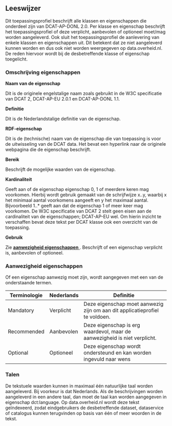 ## Leeswijzer

Dit toepassingsprofiel beschrijft alle klassen en eigenschappen die onderdeel zijn van DCAT-AP-DONL 2.0. Per klasse en 
eigenschap beschrijft het toepassingsprofiel of deze verplicht, aanbevolen of optioneel moet/mag worden aangeleverd. Ook 
sluit het toepassingsprofiel de aanlevering van enkele klassen en eigenschappen uit. Dit betekent dat ze niet 
aangeleverd kunnen worden en dus ook niet worden weergegeven op data.overheid.nl. De reden hiervoor wordt bij de 
desbetreffende klasse of eigenschap toegelicht.

### Omschrijving eigenschappen

<b>Naam van de eigenschap</b>

Dit is de originele engelstalige naam zoals gebruikt in de W3C specificatie van DCAT 2, DCAT-AP-EU 2.0.1 en DCAT-AP-DONL 1.1.

<b>Definitie</b>

Dit is de Nederlandstalige definitie van de eigenschap.

<b>RDF-eigenschap</b>

Dit is de (technische) naam van de eigenschap die van toepassing is voor de uitwisseling van de DCAT data. Het bevat een hyperlink naar de originele webpagina die de eigenschap beschrijft.

<b>Bereik</b>

Beschrijft de mogelijke waarden van de eigenschap.

<b>Kardinaliteit</b>

Geeft aan of de eigenschap eigenschap 0, 1 of meerdere keren mag voorkomen. Hierbij wordt gebruik gemaakt van de schrijfwijze x..y, waarbij x het minimaal aantal voorkomens aangeeft en y het maximaal aantal. Bijvoorbeeld 1..* geeft aan dat de eigenschap 1 of meer keer mag voorkomen.
De W3C specificatie van DCAT 2 stelt geen eisen aan de cardinaliteit van de eigenschappen; DCAT-AP-EU wel. Om hierin inzicht te verschaffen bevat deze tekst per DCAT klasse ook een overzicht van de toepassing.

<b>Gebruik</b>

Zie <a href="#aanwezigheid-eigenschappen">**aanwezigheid eigenschappen**  </a>. Beschrijft of een eigenschap verplicht is, aanbevolen of optioneel.

### Aanwezigheid eigenschappen

Of een eigenschap aanwezig moet zijn, wordt aangegeven met een van de onderstaande termen.

| Terminologie | Nederlands | Definitie                                                                   |
| ------------ | ---------- | --------------------------------------------------------------------------- |
| Mandatory    | Verplicht  | Deze eigenschap moet aanwezig zijn om aan dit applicatieprofiel te voldoen. |
| Recommended  | Aanbevolen | Deze eigenschap is erg waardevol, maar de aanwezigheid is niet verplicht.   |
| Optional     | Optioneel  | Deze eigenschap wordt ondersteund en kan worden ingevuld naar wens          |



### Talen

<p>De tekstuele waarden kunnen in maximaal één natuurlijke taal worden aangeleverd. Bij voorkeur is dat Nederlands. Als de beschrijvingen worden aangeleverd in een andere taal, dan moet de taal kan worden aangegeven in eigenschap dct:language. Op data.overheid.nl wordt deze tekst geïndexeerd, zodat eindgebruikers de desbetreffende dataset, dataservice of catalogus kunnen terugvinden op basis van één of meer woorden in de tekst.</p>
